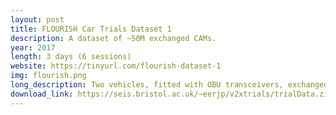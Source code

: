 ```yaml
---
layout: post
title: FLOURISH Car Trials Dataset 1
description: A dataset of ~50M exchanged CAMs.
year: 2017
length: 3 days (6 sessions)
website: https://tinyurl.com/flourish-dataset-1
img: flourish.png
long_description: Two vehicles, fitted with OBU transceivers, exchanged broadcasts Cooperative Awareness Messages (CAMs) with three RSUs, over the period of 6 recorded sessions of ∼2h each. The experiment was conducted over the licensed DSRC band. Each transmitted and received CAM is logged along with its RSSI value and accurate positioning information. The data are presented in raw PCAP traces and post-processed CSV files.
download_link: https://seis.bristol.ac.uk/~eerjp/v2xtrials/trialData.zip
---
```



